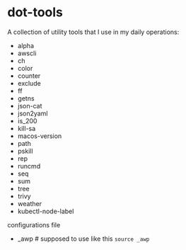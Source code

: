 # dot-tools

A collection of utility tools that I use in my daily operations:

- alpha
- awscli
- ch
- color
- counter
- exclude
- ff
- getns
- json-cat
- json2yaml
- is_200
- kill-sa
- macos-version
- path
- pskill
- rep
- runcmd
- seq
- sum
- tree
- trivy
- weather
- kubectl-node-label

configurations file
- _awp # supposed to use like this `source _awp`
